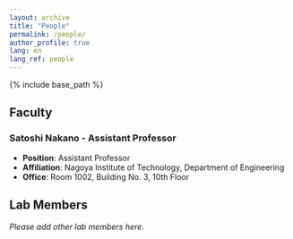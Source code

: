 ```yaml
---
layout: archive
title: "People"
permalink: /people/
author_profile: true
lang: en
lang_ref: people
---
```


{% include base_path %}

## Faculty

### Satoshi Nakano - Assistant Professor
- **Position**: Assistant Professor
- **Affiliation**: Nagoya Institute of Technology, Department of Engineering
- **Office**: Room 1002, Building No. 3, 10th Floor

## Lab Members

*Please add other lab members here.*


